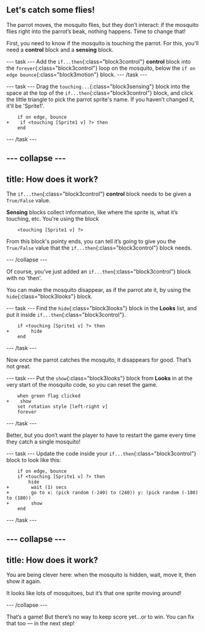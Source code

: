 ## Let's catch some flies!

The parrot moves, the mosquito flies, but they don’t interact: if the mosquito flies right into the parrot’s beak, nothing happens. Time to change that!

First, you need to know if the mosquito is touching the parrot. For this, you'll need a **control** block and a **sensing** block.

--- task --- Add the `if...then`{:class="block3control"} **control** block into the `forever`{:class="block3control"} loop on the mosquito, below the `if on edge bounce`{:class="block3motion"} block. --- /task ---

--- task --- Drag the `touching...`{:class="block3sensing"} block into the space at the top of the `if...then`{:class="block3control"} block, and click the little triangle to pick the parrot sprite's name. If you haven’t changed it, it'll be 'Sprite1'.

```blocks3
    if on edge, bounce
+    if <touching [Sprite1 v] ?> then
    end
```
--- /task ---

--- collapse ---
---
title: How does it work?
---

The `if...then`{:class="block3control"} **control** block needs to be given a `True/False` value.

**Sensing** blocks collect information, like where the sprite is, what it’s touching, etc. You're using the block

```blocks3
    <touching [Sprite1 v] ?>
```

From this block's pointy ends, you can tell it’s going to give you the `True/False` value that the `if...then`{:class="block3control"} block needs.

--- /collapse ---

Of course, you’ve just added an `if...then`{:class="block3control"} block with no 'then'.

You can make the mosquito disappear, as if the parrot ate it, by using the `hide`{:class="block3looks"} block.

--- task --- Find the `hide`{:class="block3looks"} block in the **Looks** list, and put it inside `if...then`{:class="block3control"}.

```blocks3
    if <touching [Sprite1 v] ?> then
+        hide
    end
```

--- /task ---

Now once the parrot catches the mosquito, it disappears for good. That’s not great.

--- task --- Put the `show`{:class="block3looks"} block from **Looks** in at the very start of the mosquito code, so you can reset the game.

```blocks3
    when green flag clicked
+    show
    set rotation style [left-right v]
    forever
```
--- /task ---

Better, but you don’t want the player to have to restart the game every time they catch a single mosquito!

--- task --- Update the code inside your `if...then`{:class="block3control"} block to look like this:

```blocks3
    if on edge, bounce
    if <touching [Sprite1 v] ?> then
        hide
+        wait (1) secs
+        go to x: (pick random (-240) to (240)) y: (pick random (-180) to (180))
+        show
    end
```
--- /task ---

--- collapse ---
---
title: How does it work?
---

You are being clever here: when the mosquito is hidden, wait, move it, then show it again.

It looks like lots of mosquitoes, but it’s that one sprite moving around!

--- /collapse ---

That’s a game! But there’s no way to keep score yet...or to win. You can fix that too — in the next step!
